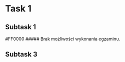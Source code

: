 # **Task 1**
## **Subtask 1**
#F​​F000​0 ##### Brak możliwości wykonania egzaminu. 
## **Subtask 3**
